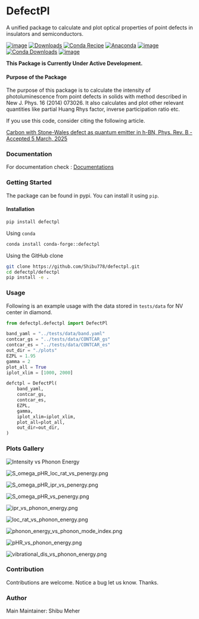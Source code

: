 # DefectPl
A unified package to calculate and plot optical properties of point defects in insulators and semiconductors.

[![image](https://img.shields.io/pypi/v/defectpl.svg)](https://pypi.python.org/pypi/defectpl)
[![Downloads](https://static.pepy.tech/badge/defectpl)](https://pepy.tech/project/defectpl)
[![Conda Recipe](https://img.shields.io/badge/recipe-defectpl-green.svg)](https://github.com/conda-forge/defectpl-feedstock)
[![Anaconda](https://anaconda.org/conda-forge/defectpl/badges/version.svg)](https://anaconda.org/conda-forge/defectpl)
[![image](https://img.shields.io/conda/vn/conda-forge/defectpl.svg)](https://anaconda.org/conda-forge/defectpl)
[![Conda Downloads](https://img.shields.io/conda/dn/conda-forge/defectpl.svg)](https://anaconda.org/conda-forge/defectpl)
[![image](https://img.shields.io/badge/License-MIT-yellow.svg)](https://opensource.org/licenses/MIT)

**This Package is Currently Under Active Development.**

#### Purpose of the Package
The purpose of this package is to calculate the intensity of photoluminescence from point defects in solids with method described in New J. Phys. 16 (2014) 073026. It also calculates and plot other relevant quantities like partial Huang Rhys factor, inverse participation ratio etc.

If you use this code, consider citing the following article.

[Carbon with Stone-Wales defect as quantum emitter in h-BN, Phys. Rev. B - Accepted 5 March, 2025](https://journals.aps.org/prb/accepted/af077O80Ldc11d40931d43e906c2f34c48ce8163e)

### Documentation
For documentation check : [Documentations](https://Shibu778.github.io/defectpl/)

### Getting Started
The package can be found in pypi. You can install it using `pip`.

#### Installation

```bash
pip install defectpl
```

Using `conda`
```bash
conda install conda-forge::defectpl
```

Using the GitHub clone

```bash
git clone https://github.com/Shibu778/defectpl.git
cd defectpl/defectpl
pip install -e .
```

### Usage

Following is an example usage with the data stored in `tests/data` for NV center in diamond.
```python
from defectpl.defectpl import DefectPl

band_yaml = "../tests/data/band.yaml"
contcar_gs = "../tests/data/CONTCAR_gs"
contcar_es = "../tests/data/CONTCAR_es"
out_dir = "./plots"
EZPL = 1.95
gamma = 2
plot_all = True
iplot_xlim = [1000, 2000]

defctpl = DefectPl(
    band_yaml,
    contcar_gs,
    contcar_es,
    EZPL,
    gamma,
    iplot_xlim=iplot_xlim,
    plot_all=plot_all,
    out_dir=out_dir,
)
```

### Plots Gallery

![Intensity vs Phonon Energy](./docs/plots/intensity_vs_photon_energy.png)

![S_omega_pHR_loc_rat_vs_penergy.png](./docs/plots/S_omega_pHR_loc_rat_vs_penergy.png)

![S_omega_pHR_ipr_vs_penergy.png](./docs/plots/S_omega_pHR_ipr_vs_penergy.png)

![S_omega_pHR_vs_penergy.png](./docs/plots/S_omega_pHR_vs_penergy.png)

![ipr_vs_phonon_energy.png](./docs/plots/ipr_vs_phonon_energy.png)

![loc_rat_vs_phonon_energy.png](./docs/plots/loc_rat_vs_phonon_energy.png)

![phonon_energy_vs_phonon_mode_index.png](./docs/plots/phonon_energy_vs_phonon_mode_index.png)

![pHR_vs_phonon_energy.png](./docs/plots/pHR_vs_phonon_energy.png)

![vibrational_dis_vs_phonon_energy.png](./docs/plots/vibrational_dis_vs_phonon_energy.png)


### Contribution
Contributions are welcome.
Notice a bug let us know. Thanks.

### Author
Main Maintainer: Shibu Meher
